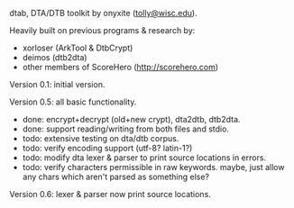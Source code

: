 dtab, DTA/DTB toolkit by onyxite (tolly@wisc.edu).

Heavily built on previous programs & research by:

* xorloser (ArkTool & DtbCrypt)
* deimos (dtb2dta)
* other members of ScoreHero (http://scorehero.com)

Version 0.1: initial version.

Version 0.5: all basic functionality.

* done: encrypt+decrypt (old+new crypt), dta2dtb, dtb2dta.
* done: support reading/writing from both files and stdio.
* todo: extensive testing on dta/dtb corpus.
* todo: verify encoding support (utf-8? latin-1?)
* todo: modify dta lexer & parser to print source locations in errors.
* todo: verify characters permissible in raw keywords.
  maybe, just allow any chars which aren't parsed as something else?

Version 0.6: lexer & parser now print source locations.
